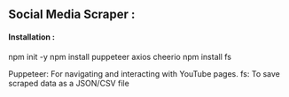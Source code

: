 ## Social Media Scraper : 


#### Installation : 

npm init -y
npm install puppeteer axios cheerio
npm install fs

Puppeteer: For navigating and interacting with YouTube pages.
fs: To save scraped data as a JSON/CSV file